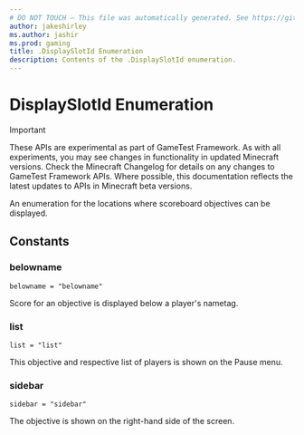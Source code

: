 ```yaml
---
# DO NOT TOUCH — This file was automatically generated. See https://github.com/Mojang/MinecraftApiDocsGenerator to modify descriptions, examples, etc.
author: jakeshirley
ms.author: jashir
ms.prod: gaming
title: .DisplaySlotId Enumeration
description: Contents of the .DisplaySlotId enumeration.
---
```

# DisplaySlotId Enumeration
>[!IMPORTANT]
>These APIs are experimental as part of GameTest Framework. As with all experiments, you may see changes in functionality in updated Minecraft versions. Check the Minecraft Changelog for details on any changes to GameTest Framework APIs. Where possible, this documentation reflects the latest updates to APIs in Minecraft beta versions.

An enumeration for the locations where scoreboard objectives can be displayed.

## Constants
### **belowname**
`belowname = "belowname"`

Score for an objective is displayed below a player's nametag.
### **list**
`list = "list"`

This objective and respective list of players is shown on the Pause menu.
### **sidebar**
`sidebar = "sidebar"`

The objective is shown on the right-hand side of the screen.

